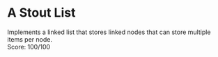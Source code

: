 # A Stout List
Implements a linked list that stores linked nodes that can store multiple items per node.\
Score: 100/100
